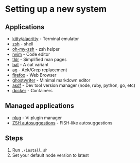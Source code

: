 # Setting up a new system

## Applications

- [kitty](https://sw.kovidgoyal.net/kitty)/[alacritty](https://github.com/alacritty/alacritty) - Terminal emulator
- [zsh](https://www.zsh.org/) - shell
- [oh-my-zsh](https://ohmyz.sh/) - zsh helper
- [nvim](https://neovim.io/) - Code editor
- [tldr](https://github.com/tldr-pages/tldr) - Simplified man pages
- [bat](https://github.com/sharkdp/bat) - A cat variant
- [ag](https://github.com/ggreer/the_silver_searcher) - Ack/Grep replacement
- [firefox](https://firefox.com/) - Web Browser
- [ghostwriter](https://wereturtle.github.io/ghostwriter/) - Minimal markdown editor
- [asdf](https://github.com/asdf-vm/asdf) - Dev tool version manager (node, ruby, python, go, etc)
- [docker](https://docs.docker.com/engine/install/ubuntu/) - Containers

## Managed applications

- [plug](https://github.com/junegunn/vim-plug) - Vi plugin manager
- [ZSH autosuggestions](https://github.com/zsh-users/zsh-autosuggestions/blob/master/INSTALL.md) - FISH-like autosuggestions

## Steps

1. Run `./install.sh`
2. Set your default node version to latest
